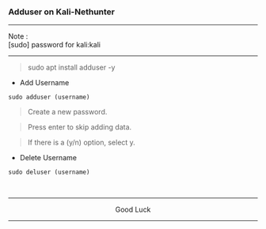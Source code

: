 ### Adduser on Kali-Nethunter

---
Note :</br>
[sudo] password for kali:kali

---
> sudo apt install adduser -y

* Add Username
```
sudo adduser (username)
```

> Create a new password.

> Press enter to skip adding data.

> If there is a (y/n) option, select y.

* Delete Username
```
sudo deluser (username)
```
</br>

---
<p align="center">Good Luck</p>

---
